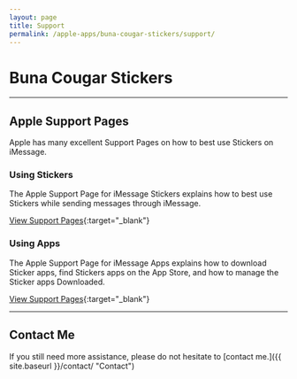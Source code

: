 ```yaml
---
layout: page
title: Support
permalink: /apple-apps/buna-cougar-stickers/support/
---
```


# Buna Cougar Stickers

-----------------

## Apple Support Pages

Apple has many excellent Support Pages on how to best use Stickers on iMessage.

### Using Stickers

The Apple Support Page for iMessage Stickers explains how to best use Stickers while sending messages through iMessage.

[View Support Pages](https://support.apple.com/en-us/HT208479){:target="_blank"}

### Using Apps

The Apple Support Page for iMessage Apps explains how to download Sticker apps, find Stickers apps on the App Store, and how to manage the Sticker apps Downloaded.

[View Support Pages](https://support.apple.com/en-us/HT206906){:target="_blank"}

-----------------

## Contact Me

If you still need more assistance, please do not hesitate to [contact me.]({{ site.baseurl }}/contact/ "Contact")
